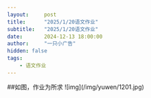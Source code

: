 ```yaml
---
layout:     post
title:      "2025/1/20语文作业"
subtitle:   "2025/1/20语文作业"
date:       2024-12-13 18:00:00
author:     "一只小广告"
hidden: false
tags:
    - 语文作业
---
```

<div>
##如图，作业为所求
![img](/img/yuwen/1201.jpg)
